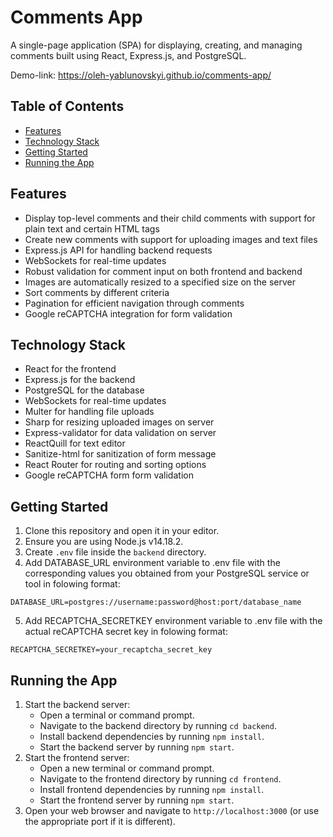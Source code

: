 # Comments App

A single-page application (SPA) for displaying, creating, and managing comments built using React, Express.js, and PostgreSQL.

Demo-link: https://oleh-yablunovskyi.github.io/comments-app/

## Table of Contents

- [Features](#features)
- [Technology Stack](#technology-stack)
- [Getting Started](#getting-started)
- [Running the App](#running-the-app)

## Features

- Display top-level comments and their child comments with support for plain text and certain HTML tags
- Create new comments with support for uploading images and text files
- Express.js API for handling backend requests
- WebSockets for real-time updates
- Robust validation for comment input on both frontend and backend
- Images are automatically resized to a specified size on the server
- Sort comments by different criteria
- Pagination for efficient navigation through comments
- Google reCAPTCHA integration for form validation

## Technology Stack

- React for the frontend
- Express.js for the backend
- PostgreSQL for the database
- WebSockets for real-time updates
- Multer for handling file uploads
- Sharp for resizing uploaded images on server
- Express-validator for data validation on server
- ReactQuill for text editor
- Sanitize-html for sanitization of form message
- React Router for routing and sorting options
- Google reCAPTCHA form form validation

## Getting Started

1. Clone this repository and open it in your editor.
2. Ensure you are using Node.js v14.18.2.
3. Create `.env` file inside the `backend` directory.
4. Add DATABASE_URL environment variable to .env file with the corresponding values you obtained from your PostgreSQL service or tool in folowing format:
``` console
DATABASE_URL=postgres://username:password@host:port/database_name
```
5. Add RECAPTCHA_SECRETKEY environment variable to .env file with the actual reCAPTCHA secret key in folowing format:
``` console
RECAPTCHA_SECRETKEY=your_recaptcha_secret_key
```

## Running the App

1. Start the backend server:
   - Open a terminal or command prompt.
   - Navigate to the backend directory by running `cd backend`.
   - Install backend dependencies by running `npm install`.
   - Start the backend server by running `npm start`.
2. Start the frontend server:
   - Open a new terminal or command prompt.
   - Navigate to the frontend directory by running `cd frontend`.
   - Install frontend dependencies by running `npm install`.
   - Start the frontend server by running `npm start`.
3. Open your web browser and navigate to `http://localhost:3000` (or use the appropriate port if it is different).
